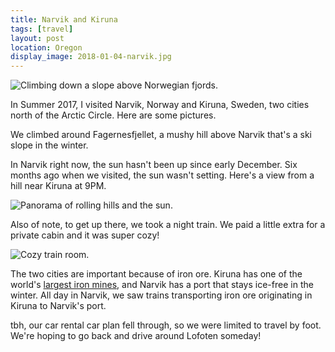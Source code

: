 ```yaml
---
title: Narvik and Kiruna
tags: [travel]
layout: post
location: Oregon
display_image: 2018-01-04-narvik.jpg
---
```


![Climbing down a slope above Norwegian fjords.](/assets/2018-01-04-narvik.jpg)

In Summer 2017, I visited Narvik, Norway and Kiruna, Sweden, two cities north of the Arctic Circle. Here are some pictures.

We climbed around Fagernesfjellet, a mushy hill above Narvik that's a ski slope in the winter.


In Narvik right now, the sun hasn't been up since early December.  Six months ago when we visited, the sun wasn't setting. Here's a view from a hill near Kiruna at 9PM.

![Panorama of rolling hills and the sun.](/assets/2018-01-04-kiruna.jpg)


Also of note, to get up there, we took a night train. We paid a little extra for a private cabin and it was super cozy!

![Cozy train room.](/assets/2018-01-04-train.jpg)


The two cities are important because of iron ore. Kiruna has one of the world's [largest iron mines](https://en.wikipedia.org/wiki/Kiruna_Mine), and Narvik has a port that stays ice-free in the winter. All day in Narvik, we saw trains transporting iron ore originating in Kiruna to Narvik's port.


tbh, our car rental car plan fell through, so we were limited to travel by foot.
We're hoping to go back and drive around Lofoten someday!

